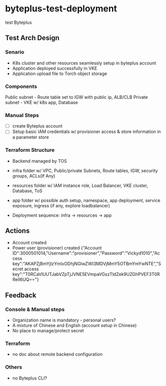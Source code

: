 # byteplus-test-deployment
test Byteplus

## Test Arch Design
### Senario
- K8s cluster and other resources seamlessly setup in byteplus account
- Application deployed successfully in VKE
- Application upload file to Torch object storage

### Components
Public subnet - Route table set to IGW with public ip, ALB/CLB
Private subnet - VKE w/ k8s app, Database

### Manual Steps
- [ ] create Byteplus account
- [ ] Setup basic IAM credentials w/ provisioner access & store information in a parameter store

### Terraform Structure
- Backend managed by TOS
- infra folder w/ VPC, Public/private Subnets, Route tables, IGW, security groups, ACLs(If Any)
- resources folder w/ IAM instance role, Load Balancer, VKE cluster, Database, ToS
- app folder w/ possible auth setup, namespace, app deployment, service exposure, ingress (if any, explore loadbalancer)

- Deployment sequence: infra -> resources -> app

## Actions
- Account created
- Power user (provisioner) created
{"Account ID":3000501014,"Username":"provisioner","Password":"Vickyd1010","Access key":"AKAPZjBmYjIzYmIxODhjNGIwZWI3MDVjMmY5OTBmYmYwNTE","Secret access key":"T0RCaVlUUTJabVZpTjJVNE5EVmpaVGszTldZek9UZGhPVEF3T0RRell6UQ=="}

## Feedback


### Console & Manual steps
- Organization name is mandatory - personal users?
- A mixture of Chinese and English (account setup in Chinese)
- No place to manage/protect secret


### Terraform
- no doc about remote backend configuration

### Others
- no Byteplus CLI?